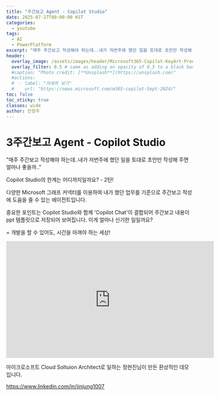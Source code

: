 ```yaml
---
title: "주간보고 Agent - Copilot Studio"
date: 2025-07-27T00:00:00 KST
categories:
  - youtube
tags:
  - AI
  - PowerPlatform
excerpt: "매주 주간보고 작성해야 하는데..내가 저번주에 했던 일을 토대로 초안만 작성해 주면 얼마나 좋을까.."
header:
  overlay_image: /assets/images/header/Microsoft365-Copilot-KeyArt-Productivity-6K-01.png
  overlay_filter: 0.5 # same as adding an opacity of 0.5 to a black background
  #caption: "Photo credit: [**Unsplash**](https://unsplash.com)"
  #actions:
  #  - label: "자세히 보기"
  #    url: "https://news.microsoft.com/m365-copilot-Sept-2024/"
toc: false
toc_sticky: true
classes: wide
author: 안창주
---
```


# 3주간보고 Agent - Copilot Studio

"매주 주간보고 작성해야 하는데..내가 저번주에 했던 일을 토대로 초안만 작성해 주면 얼마나 좋을까.."

Copilot Studio의 한계는 어디까지일까요? - 2탄!

다양한 Microsoft 그래프 커넥터를 이용하여 내가 했던 업무를 기준으로 주간보고 작성에 도움을 줄 수 있는 에이전트입니다. 

중요한 포인트는 Copilot Studio와 함께 'Copilot Chat'이 결합되어 주간보고 내용이 ppt 템플릿으로 저장되어 보여집니다. 이게 얼마나 신기한 일일까요?

= 개발을 할 수 있어도, 시간을 아껴야 하는 세상!

<iframe width="560" height="315" src="https://www.youtube.com/embed/WhJ5TASD5iQ?si=DL5pSebXmNOaxof1" title="YouTube video player" frameborder="0" allow="accelerometer; autoplay; clipboard-write; encrypted-media; gyroscope; picture-in-picture; web-share" referrerpolicy="strict-origin-when-cross-origin" allowfullscreen></iframe>

마이크로소프트 Cloud Soltuion Architect로 일하는 정현진님이 만든 환상적인 데모입니다. 

https://www.linkedin.com/in/jinjung1007